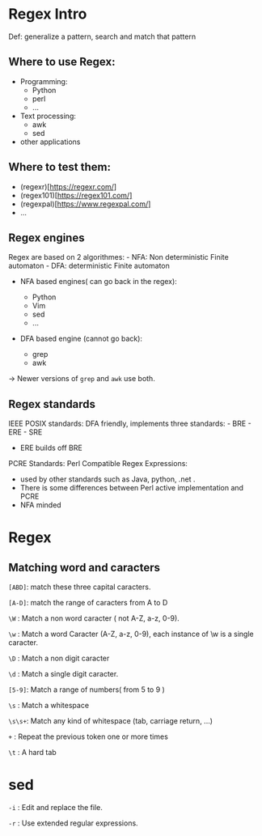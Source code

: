 
# Regex Intro

Def: generalize a pattern, search and match that pattern

## Where to use Regex:

* Programming: 
    - Python
    - perl
    - ...
* Text processing:
    - awk
    - sed
* other applications

## Where to test them:

* (regexr)[https://regexr.com/]
* (regex101)[https://regex101.com/]
* (regexpal)[https://www.regexpal.com/]
* ...


## Regex engines

Regex are based on 2 algorithmes:
    - NFA: Non deterministic Finite automaton
    - DFA: deterministic Finite automaton

* NFA based engines( can go back in the regex):
    - Python
    - Vim
    - sed
    - ...

* DFA based engine (cannot go back):
    - grep
    - awk

-> Newer versions of `grep` and `awk` use both.

## Regex standards

IEEE POSIX standards: DFA friendly, implements three standards:
    - BRE
    - ERE
    - SRE
  * ERE builds off BRE

PCRE Standards: Perl Compatible Regex Expressions:
  * used by other standards such as Java, python, .net .
  * There is some differences between Perl active implementation and PCRE
  * NFA minded


# Regex

## Matching word and caracters

`[ABD]`: match these three capital caracters.

`[A-D]`: match the range of caracters from A to D

`\W`   : Match a non word caracter ( not A-Z, a-z, 0-9).

`\w`   : Match a word Caracter (A-Z, a-z, 0-9), each instance of \w is a single caracter.

`\D`   : Match a non digit caracter

`\d`   : Match a single digit caracter.

`[5-9]`: Match a range of numbers( from 5 to 9 )

`\s`   : Match a whitespace

`\s\s+`: Match any kind of whitespace (tab, carriage return, ...)

`+`    : Repeat the previous token one or more times

`\t`   : A hard tab


# sed

`-i`   : Edit and replace the file.

`-r`   : Use extended regular expressions.